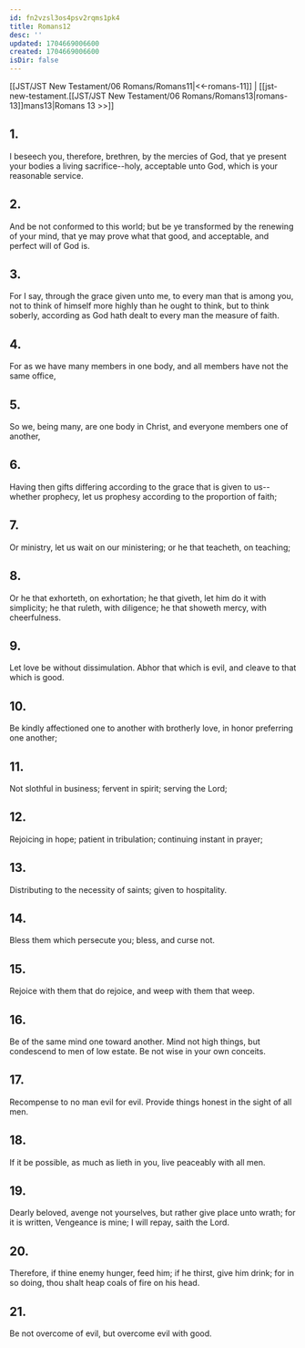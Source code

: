 ```yaml
---
id: fn2vzsl3os4psv2rqms1pk4
title: Romans12
desc: ''
updated: 1704669006600
created: 1704669006600
isDir: false
---
```

[[JST/JST New Testament/06 Romans/Romans11|<<-romans-11]] | [[jst-new-testament.[[JST/JST New Testament/06 Romans/Romans13|romans-13]]mans13|Romans 13 >>]]
## 1.
I beseech you, therefore, brethren, by the mercies of God, that ye present your bodies a living sacrifice\--holy, acceptable unto God, which is your reasonable service.
## 2.
And be not conformed to this world; but be ye transformed by the renewing of your mind, that ye may prove what that good, and acceptable, and perfect will of God is.
## 3.
For I say, through the grace given unto me, to every man that is among you, not to think of himself more highly than he ought to think, but to think soberly, according as God hath dealt to every man the measure of faith.
## 4.
For as we have many members in one body, and all members have not the same office,
## 5.
So we, being many, are one body in Christ, and everyone members one of another,
## 6.
Having then gifts differing according to the grace that is given to us\--whether prophecy, let us prophesy according to the proportion of faith;
## 7.
Or ministry, let us wait on our ministering; or he that teacheth, on teaching;
## 8.
Or he that exhorteth, on exhortation; he that giveth, let him do it with simplicity; he that ruleth, with diligence; he that showeth mercy, with cheerfulness.
## 9.
Let love be without dissimulation. Abhor that which is evil, and cleave to that which is good.
## 10.
Be kindly affectioned one to another with brotherly love, in honor preferring one another;
## 11.
Not slothful in business; fervent in spirit; serving the Lord;
## 12.
Rejoicing in hope; patient in tribulation; continuing instant in prayer;
## 13.
Distributing to the necessity of saints; given to hospitality.
## 14.
Bless them which persecute you; bless, and curse not.
## 15.
Rejoice with them that do rejoice, and weep with them that weep.
## 16.
Be of the same mind one toward another. Mind not high things, but condescend to men of low estate. Be not wise in your own conceits.
## 17.
Recompense to no man evil for evil. Provide things honest in the sight of all men.
## 18.
If it be possible, as much as lieth in you, live peaceably with all men.
## 19.
Dearly beloved, avenge not yourselves, but rather give place unto wrath; for it is written, Vengeance is mine; I will repay, saith the Lord.
## 20.
Therefore, if thine enemy hunger, feed him; if he thirst, give him drink; for in so doing, thou shalt heap coals of fire on his head.
## 21.
Be not overcome of evil, but overcome evil with good.

